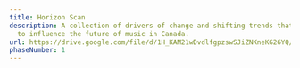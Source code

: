 ```yaml
---
title: Horizon Scan
description: A collection of drivers of change and shifting trends that are set
  to influence the future of music in Canada.
url: https://drive.google.com/file/d/1H_KAM21wDvdlfgpzswSJiZNKneKG26YQ/view?usp=sharing
phaseNumber: 1
---
```

